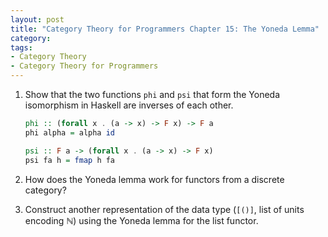 ```yaml
---
layout: post
title: "Category Theory for Programmers Chapter 15: The Yoneda Lemma"
category:
tags:
- Category Theory
- Category Theory for Programmers
---
```



1. Show that the two functions `phi` and `psi` that form the Yoneda isomorphism
   in Haskell are inverses of each other.
   
   ```haskell
   phi :: (forall x . (a -> x) -> F x) -> F a
   phi alpha = alpha id
   ```
   ```haskell
   psi :: F a -> (forall x . (a -> x) -> F x)
   psi fa h = fmap h fa
   ```
   
   
2. How does the Yoneda lemma work for functors from a discrete category?

3. Construct another representation of the data type (`[()]`, list of units
   encoding $\mathbb{N}$) using the Yoneda lemma for the list functor.

